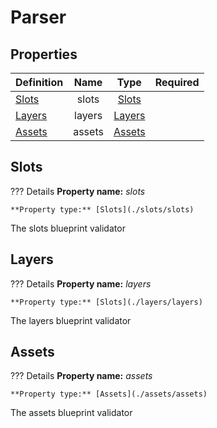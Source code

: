# Parser

## Properties  

Definition | Name | Type | Required
-- | :--: | :--: | :--:
[Slots](#slots) | slots | [Slots](./slots/slots)
[Layers](#layers) | layers | [Layers](./layers/layers)
[Assets](#assets) | assets | [Assets](./assets/assets)

## Slots

??? Details
    **Property name:** *slots*

    **Property type:** [Slots](./slots/slots)

The slots blueprint validator

## Layers

??? Details
    **Property name:** *layers*

    **Property type:** [Slots](./layers/layers)

The layers blueprint validator

## Assets

??? Details
    **Property name:** *assets*

    **Property type:** [Assets](./assets/assets)

The assets blueprint validator
